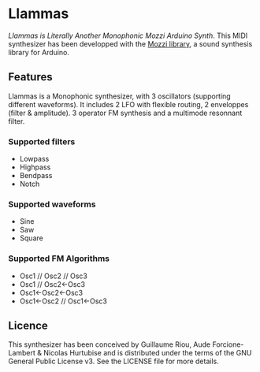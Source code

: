 Llammas
=======

*Llammas is Literally Another Monophonic Mozzi Arduino Synth*.
This MIDI synthesizer has been developped with the [Mozzi library](https://sensorium.github.io/Mozzi/), a sound synthesis library for Arduino.

## Features

Llammas is a Monophonic synthesizer, with 3 oscillators (supporting different waveforms). It includes 2 LFO with flexible routing, 2 enveloppes (filter & amplitude). 3 operator FM synthesis and a multimode resonnant filter.

### Supported filters

- Lowpass
- Highpass
- Bendpass
- Notch

### Supported waveforms

- Sine
- Saw
- Square

### Supported FM Algorithms

- Osc1 // Osc2 // Osc3
- Osc1 // Osc2<-Osc3
- Osc1<-Osc2<-Osc3
- Osc1<-Osc2 // Osc1<-Osc3

## Licence

This synthesizer has been conceived by Guillaume Riou, Aude Forcione-Lambert & Nicolas Hurtubise and is distributed under the terms of the GNU General Public License v3. See the LICENSE file for more details.
